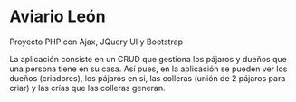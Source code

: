 # Aviario León
Proyecto PHP con Ajax, JQuery UI y Bootstrap


La aplicación consiste en un CRUD que gestiona los pájaros y dueños que una persona tiene en su casa.
Así pues, en la aplicación se pueden ver los dueños (criadores), los pájaros en si, las colleras (unión de 2 pájaros para criar) y las crías que las colleras generan.
